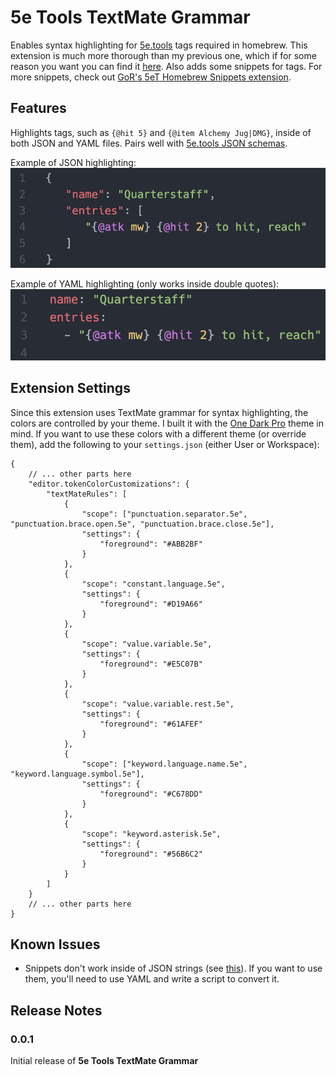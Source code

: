 # 5e Tools TextMate Grammar

Enables syntax highlighting for [5e.tools](http://5e.tools) tags required in homebrew. This extension is much more thorough than my previous one, which if for some reason you want you can find it [here](https://github.com/Jklein64/5e-tools-tags). Also adds some snippets for tags. For more snippets, check out [GoR's 5eT Homebrew Snippets extension](https://github.com/Git-GoR/5eT-homebrew-snippets).

## Features

Highlights tags, such as `{@hit 5}` and `{@item Alchemy Jug|DMG}`, inside of both JSON and YAML files. Pairs well with [5e.tools JSON schemas](https://github.com/Jklein64/5e-schema).

Example of JSON highlighting:
![JSON Support](./images/feature-json.png)

Example of YAML highlighting (only works inside double quotes):
![YAML Support](./images/feature-yaml.png)

## Extension Settings

Since this extension uses TextMate grammar for syntax highlighting, the colors are controlled by your theme. I built it with the [One Dark Pro](https://marketplace.visualstudio.com/items?itemName=zhuangtongfa.Material-theme) theme in mind. If you want to use these colors with a different theme (or override them), add the following to your `settings.json` (either User or Workspace):

```jsonc
{
	// ... other parts here
	"editor.tokenColorCustomizations": {
		"textMateRules": [
			{
				"scope": ["punctuation.separator.5e", "punctuation.brace.open.5e", "punctuation.brace.close.5e"],
				"settings": {
					"foreground": "#ABB2BF"
				}
			},
			{
				"scope": "constant.language.5e",
				"settings": {
					"foreground": "#D19A66"
				}
			},
			{
				"scope": "value.variable.5e",
				"settings": {
					"foreground": "#E5C07B"
				}
			},
			{
				"scope": "value.variable.rest.5e",
				"settings": {
					"foreground": "#61AFEF"
				}
			},
			{
				"scope": ["keyword.language.name.5e", "keyword.language.symbol.5e"],
				"settings": {
					"foreground": "#C678DD"
				}
			},
			{
				"scope": "keyword.asterisk.5e",
				"settings": {
					"foreground": "#56B6C2"
				}
			}
		]
	}
	// ... other parts here
}
```

## Known Issues

-   Snippets don't work inside of JSON strings (see [this](https://github.com/microsoft/vscode/issues/110058)). If you want to use them, you'll need to use YAML and write a script to convert it.

## Release Notes

### 0.0.1

Initial release of **5e Tools TextMate Grammar**
